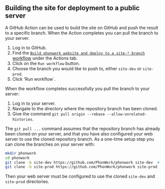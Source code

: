 ## Building the site for deployment to a public server

A GitHub Action can be used to build the site on GitHub and push the result
to a specific branch. When the Action completes you can pull the branch to
your server.

1. Log in to GitHub.
2. Find the [`Build phonwork website and deploy to a site-* branch` workflow](https://github.com/PhonWork/phonwork/actions/workflows/publish.yaml) under the Actions tab.
5. Click on the `Run workflow` button.
6. Choose the branch you would like to push to, either `site-dev` or `site-prod`.
7. Click 'Run workflow`.

When the workflow completes successfully you pull the branch to your server:

1. Log in to your server.
1. Navigate to the directory where the repository branch has been cloned.
1. Give the command `git pull origin --rebase --allow-unrelated-histories`.

The `git pull ...` command assumes that the repository branch has already been
cloned on your server, and that you have also configured your web server to
use the cloned repository branch. As a one-time setup step you can clone
the branches on your server with:

```bash
mkdir phonwork
cd phonwork
git clone -b site-dev https://github.com/PhonWork/phonwork site-dev  # Development site
git clone -b site-prod https://github.com/PhonWork/phonwork site-prod  # Production site
```

Then your web server must be configured to use the cloned `site-dev` and
`site-prod` directories.
